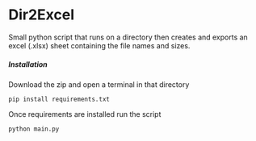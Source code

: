 # Dir2Excel

Small python script that runs on a directory then creates and exports an excel (.xlsx) sheet containing the file names and sizes.

##### Installation

Download the zip and open a terminal in that directory

```
pip install requirements.txt
```

Once requirements are installed run the script

```
python main.py
```
